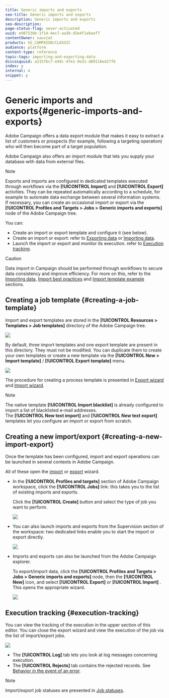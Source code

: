 ```yaml
---
title: Generic imports and exports
seo-title: Generic imports and exports
description: Generic imports and exports
seo-description: 
page-status-flag: never-activated
uuid: e98753bb-1f14-4ec7-aa3b-d5e4f1ebaef7
contentOwner: sauviat
products: SG_CAMPAIGN/CLASSIC
audience: platform
content-type: reference
topic-tags: importing-and-exporting-data
discoiquuid: a21576c7-e94c-4fe1-9e31-d89116e427f6
index: y
internal: n
snippet: y
---
```


# Generic imports and exports{#generic-imports-and-exports}

Adobe Campaign offers a data export module that makes it easy to extract a list of customers or prospects (for example, following a targeting operation) who will then become part of a target population.

Adobe Campaign also offers an import module that lets you supply your database with data from external files.

>[!NOTE]
>
>Exports and imports are configured in dedicated templates executed through workflows via the **[!UICONTROL Import]** and **[!UICONTROL Export]** activities. They can be repeated automatically according to a schedule, for example to automate data exchange between several information systems. If necessary, you can create an occasional import or export via the **[!UICONTROL Profiles and Targets > Jobs > Generic imports and exports]** node of the Adobe Campaign tree.

You can:

* Create an import or export template and configure it (see below).
* Create an import or export: refer to [Exporting data](../../platform/using/exporting-data.md) or [Importing data](../../platform/using/importing-data.md).
* Launch the import or export and monitor its execution. refer to [Execution tracking](../../platform/using/generic-imports-and-exports.md#execution-tracking).

>[!CAUTION]
>
>Data import in Campaign should be performed through workflows to secure data consistency and improve efficiency. For more on this, refer to the [Importing data](../../workflow/using/importing-data.md), [Import best practices](../../workflow/using/importing-data.md#best-practices-when-importing-data) and [Import template example](../../workflow/using/importing-data.md#setting-up-a-recurring-import) sections.

## Creating a job template {#creating-a-job-template}

Import and export templates are stored in the **[!UICONTROL Resources > Templates > Job templates]** directory of the Adobe Campaign tree.

![](assets/s_ncs_user_export_wizard_template.png)

By default, three import templates and one export template are present in this directory. They must not be modified. You can duplicate them to create your own templates or create a new template via the **[!UICONTROL New > Import template]** / **[!UICONTROL Export template]** menu.

![](assets/s_ncs_user_export_wizard_template_create.png)

The procedure for creating a process template is presented in [Export wizard](../../platform/using/exporting-data.md#export-wizard) and [Import wizard](../../platform/using/importing-data.md#import-wizard).

>[!NOTE]
>
>The native template **[!UICONTROL Import blacklist]** is already configured to import a list of blacklisted e-mail addresses.  
>The **[!UICONTROL New text import]** and **[!UICONTROL New text export]** templates let you configure an import or export from scratch.

## Creating a new import/export {#creating-a-new-import-export}

Once the template has been configured, import and export operations can be launched in several contexts in Adobe Campaign.

All of these open the [import](../../platform/using/importing-data.md) or [export](../../platform/using/exporting-data.md#export-wizard) wizard.

* In the **[!UICONTROL Profiles and targets]** section of Adobe Campaign workspace, click the **[!UICONTROL Jobs]** link: this takes you to the list of existing imports and exports.

  Click the **[!UICONTROL Create]** button and select the type of job you want to perform.

  ![](assets/s_ncs_user_import_from_home.png)

* You can also launch imports and exports from the Supervision section of the workspace: two dedicated links enable you to start the import or export directly.

  ![](assets/s_ncs_user_import_from_production.png)

* Imports and exports can also be launched from the Adobe Campaign explorer.

  To export/import data, click the **[!UICONTROL Profiles and Targets > Jobs > Generic imports and exports]** node, then the **[!UICONTROL New]** icon, and select **[!UICONTROL Export]** or **[!UICONTROL Import]** . This opens the appropriate wizard.

  ![](assets/s_ncs_user_export_wizard_launch_from_menu.png)

## Execution tracking {#execution-tracking}

You can view the tracking of the execution in the upper section of this editor. You can close the export wizard and view the execution of the job via the list of import/export jobs.

![](assets/s_ncs_user_export_list_and_details.png)

* The **[!UICONTROL Log]** tab lets you look at log messages concerning execution.
* The **[!UICONTROL Rejects]** tab contains the rejected records. See [Behavior in the event of an error](../../platform/using/importing-data.md#behavior-in-the-event-of-an-error).

>[!NOTE]
>
>Import/export job statuses are presented in [Job statuses](../../platform/using/importing-data.md#job-statuses).

